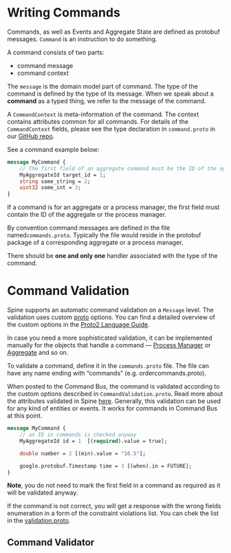 # Writing Commands

Commands, as well as Events and Aggregate State are defined as protobuf messages.
`Command` is an instruction to do something.

A command consists of two parts: 
* command message
* command context

The `message` is the domain model part of command. The type of the command is defined by
the type of its message. When we speak about a **command** as a typed thing, we refer to the message of the command.

A `CommandContext` is meta-information of the command. The context contains attributes common for all commands. For details of the `CommandContext` fields, please see the type declaration in `command.proto` in our [GitHub repo](https://github.com/SpineEventEngine/core-java/blob/8ddee17753fe27a2bb92ae96f2bf2f266b4da5a8/client/src/main/proto/spine/base/command.proto).

See a command example below:

``````protobuf
message MyCommand {
    // The first field of an aggregate command must be the ID of the aggregate.
    MyAggregateId target_id = 1;
    string some_string = 2;
    uint32 some_int = 3;
}
``````
If a command is for an aggregate or a process manager, the first field must contain the ID of the aggregate or the process manager.

By convention command messages are defined in the file named`commands.proto`. Typically the file would reside in the protobuf package of a corresponding aggregate or a process manager.

There should be **one and only one** handler associated with the type of the command.


# Command Validation
Spine supports an automatic command validation on a `Message` level. The validation uses custom [proto](https://github.com/SpineEventEngine/core-java/blob/5ae42af2a4035eab27dc92245d1b09d891f7cb5f/client/src/main/proto/spine/validation.proto) options. You can find a detailed overview of the custom options in the [Proto2 Language Guide]( https://developers.google.com/protocol-buffers/docs/proto#customoptions).

In case you need a more sophisticated validation, it can be implemented manually for the objects that handle a command — [Process Manager](../java/process-manager.md) or [Aggregate](../java/aggregate.md) and so on.

To validate a command, define it in the `commands.proto` file. The file can have any name ending with “commands” (e.g. ordercommands.proto). 

When posted to the Command Bus, the command is validated according to the custom options described in `CommandValidation.proto`. 
Read more about the attributes validated in Spine [here](https://github.com/SpineEventEngine/core-java/wiki/Proposal-for-validation-attributes). Generally, this validation can be used for any kind of entities or events. It works for commands in Command Bus at this point.


```protobuf
message MyCommand {
    // an ID in commands is checked anyway
    MyAggregateId id = 1  [(required).value = true];

    double number = 2 [(min).value = "16.5"];

    google.protobuf.Timestamp time = 3 [(when).in = FUTURE];
}
```
**Note**, you do not need to mark the first field in a command as required as it will be validated anyway.

If the command is not correct, you will get a response with the wrong fields enumeration in a form of the constraint violations list. You can chek the list in the [validation.proto](https://github.com/SpineEventEngine/core-java/blob/5ae42af2a4035eab27dc92245d1b09d891f7cb5f/client/src/main/proto/spine/validation.proto).


## Command Validator

